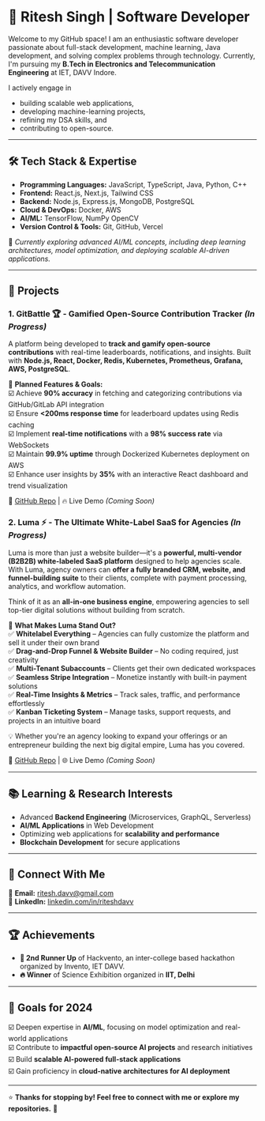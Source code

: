# 🚀 Ritesh Singh | Software Developer  

Welcome to my GitHub space! I am an enthusiastic software developer passionate about full-stack development, machine learning, Java development, and solving complex problems through technology. Currently, I'm pursuing my **B.Tech in Electronics and Telecommunication Engineering** at IET, DAVV Indore.

I actively engage in 
- building scalable web applications,
- developing machine-learning projects,
- refining my DSA skills, and
- contributing to open-source.  

---

## 🛠 Tech Stack & Expertise  

- **Programming Languages:** JavaScript, TypeScript, Java, Python, C++
- **Frontend:** React.js, Next.js, Tailwind CSS 
- **Backend:** Node.js, Express.js, MongoDB, PostgreSQL
- **Cloud & DevOps:** Docker, AWS
- **AI/ML:** TensorFlow, NumPy OpenCV
- **Version Control & Tools:** Git, GitHub, Vercel

📌 *Currently exploring advanced AI/ML concepts, including deep learning architectures, model optimization, and deploying scalable AI-driven applications.*  

---

## 🚀 Projects  

### 1. GitBattle 🏆 - Gamified Open-Source Contribution Tracker *(In Progress)*  
A platform being developed to **track and gamify open-source contributions** with real-time leaderboards, notifications, and insights. 
Built with **Node.js, React, Docker, Redis, Kubernetes, Prometheus, Grafana, AWS, PostgreSQL**.

🚀 **Planned Features & Goals:**  
☑️ Achieve **90% accuracy** in fetching and categorizing contributions via GitHub/GitLab API integration  
☑️ Ensure **<200ms response time** for leaderboard updates using Redis caching  
☑️ Implement **real-time notifications** with a **98% success rate** via WebSockets  
☑️ Maintain **99.9% uptime** through Dockerized Kubernetes deployment on AWS  
☑️ Enhance user insights by **35%** with an interactive React dashboard and trend visualization  

🔗 [GitHub Repo](https://github.com/riteshdavv/gitbattle) | 🔥 Live Demo *(Coming Soon)*  


### 2. Luma ⚡ - The Ultimate White-Label SaaS for Agencies *(In Progress)*  

Luma is more than just a website builder—it's a **powerful, multi-vendor (B2B2B) white-labeled SaaS platform** designed to help agencies scale. With Luma, agency owners can **offer a fully branded CRM, website, and funnel-building suite** to their clients, complete with payment processing, analytics, and workflow automation. 

Think of it as an **all-in-one business engine**, empowering agencies to sell top-tier digital solutions without building from scratch.  

🚀 **What Makes Luma Stand Out?**  
✅ **Whitelabel Everything** – Agencies can fully customize the platform and sell it under their own brand  
✅ **Drag-and-Drop Funnel & Website Builder** – No coding required, just creativity  
✅ **Multi-Tenant Subaccounts** – Clients get their own dedicated workspaces  
✅ **Seamless Stripe Integration** – Monetize instantly with built-in payment solutions  
✅ **Real-Time Insights & Metrics** – Track sales, traffic, and performance effortlessly  
✅ **Kanban Ticketing System** – Manage tasks, support requests, and projects in an intuitive board  

💡 Whether you're an agency looking to expand your offerings or an entrepreneur building the next big digital empire, Luma has you covered.  

🔗 [GitHub Repo](#) | 🌐 Live Demo *(Coming Soon)* 

---

## 📚 Learning & Research Interests  

- Advanced **Backend Engineering** (Microservices, GraphQL, Serverless)  
- **AI/ML Applications** in Web Development  
- Optimizing web applications for **scalability and performance**  
- **Blockchain Development** for secure applications  

---

## 🔗 Connect With Me  

📩 **Email:** [ritesh.davv@gmail.com](mailto:ritesh.davv@gmail.com)  
💼 **LinkedIn:** [linkedin.com/in/riteshdavv](https://linkedin.com/in/riteshdavv) 

---

## 🏆 Achievements  

- **🏅 2nd Runner Up** of Hackvento, an inter-college based hackathon organized by Invento, IET DAVV.
- **🔥 Winner** of Science Exhibition organized in **IIT, Delhi**

---

## 🎯 Goals for 2024  

☑️ Deepen expertise in **AI/ML**, focusing on model optimization and real-world applications  
☑️ Contribute to **impactful open-source AI projects** and research initiatives  
☑️ Build **scalable AI-powered full-stack applications**  
☑️ Gain proficiency in **cloud-native architectures for AI deployment**  

---

⭐ **Thanks for stopping by! Feel free to connect with me or explore my repositories.** 🚀
